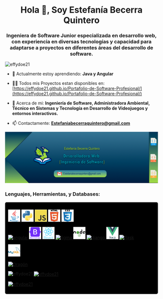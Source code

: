 
<h1 align="center">Hola 👋, Soy Estefanía Becerra Quintero</h1>
<h3 align="center">Ingeniera de Software Junior especializada en desarrollo web, con experiencia en diversas tecnologías y capacidad para adaptarse a proyectos en diferentes áreas del desarrollo de software.</h3>

<p align="left"> <img src="https://komarev.com/ghpvc/?username=effydoe21&label=Profile%20views&color=0e75b6&style=flat" alt="effydoe21" /> </p>

- 🌱 Actualmente estoy aprendiendo: **Java y
                               Angular**

- 👨‍💻 Todos mis Proyectos estan disponibles en: [https://effydoe21.github.io/Portafolio-de-Software-Profesional/](https://effydoe21.github.io/Portafolio-de-Software-Profesional/)

- 💬 Acerca de mi: **Ingeniería de Software, Administradora Ambiental, Técnico en Sistemas y Tecnología en Desarrollo de Videojuegos y entornos interactivos.**

- 📫 Contactamente: **Estefaniabecerraquintero@gmail.com**

![Banner GitHub](https://github.com/EffyDoe21/EffyDoe21/blob/main/Banner%20GitHUB.png) 
 
<h3 align="left">Lenguajes, Herramientas, y Databases:</h3>
<p align="left">
 <div style="background-color: black; color: white; padding: 10px; border-radius: 5px;"> 
<p align="left">
    <a href="https://www.java.com" target="_blank" rel="noreferrer">
        <img src="https://raw.githubusercontent.com/devicons/devicon/master/icons/java/java-original.svg" alt="java" width="40" height="40"/>
    </a>
    <a href="https://www.python.org" target="_blank" rel="noreferrer">
        <img src="https://raw.githubusercontent.com/devicons/devicon/master/icons/python/python-original.svg" alt="python" width="40" height="40"/>
    </a>
    <a href="https://developer.mozilla.org/en-US/docs/Web/JavaScript" target="_blank" rel="noreferrer">
        <img src="https://raw.githubusercontent.com/devicons/devicon/master/icons/javascript/javascript-original.svg" alt="javascript" width="40" height="40"/>
    </a>
    <a href="https://www.w3.org/html/" target="_blank" rel="noreferrer">
        <img src="https://raw.githubusercontent.com/devicons/devicon/master/icons/html5/html5-original-wordmark.svg" alt="html5" width="40" height="40"/>
    </a>
    <a href="https://www.w3schools.com/css/" target="_blank" rel="noreferrer">
        <img src="https://raw.githubusercontent.com/devicons/devicon/master/icons/css3/css3-original-wordmark.svg" alt="css3" width="40" height="40"/>
    </a>
</p>

 <p align="left">
    <a href="https://angular.io" target="_blank" rel="noreferrer">
        <img src="https://angular.io/assets/images/logos/angular/angular.svg" alt="angular" width="40" height="40"/>
    </a>
    <a href="https://getbootstrap.com" target="_blank" rel="noreferrer">
        <img src="https://raw.githubusercontent.com/devicons/devicon/master/icons/bootstrap/bootstrap-plain-wordmark.svg" alt="bootstrap" width="40" height="40"/>
    </a>
    <a href="https://reactjs.org/" target="_blank" rel="noreferrer">
        <img src="https://raw.githubusercontent.com/devicons/devicon/master/icons/react/react-original-wordmark.svg" alt="react" width="40" height="40"/>
    </a>
    <a href="https://www.figma.com/" target="_blank" rel="noreferrer">
        <img src="https://www.vectorlogo.zone/logos/figma/figma-icon.svg" alt="figma" width="40" height="40"/>
    </a>
     </a>
    <a href="https://nodejs.org" target="_blank" rel="noreferrer">
        <img src="https://raw.githubusercontent.com/devicons/devicon/master/icons/nodejs/nodejs-original-wordmark.svg" alt="nodejs" width="40" height="40"/>
    </a>
    <a href="https://www.djangoproject.com/" target="_blank" rel="noreferrer">
        <img src="https://cdn.worldvectorlogo.com/logos/django.svg" alt="django" width="40" height="40"/>
    </a>
<a href="https://vuejs.org/" target="_blank" rel="noreferrer">
        <img src="https://raw.githubusercontent.com/devicons/devicon/master/icons/vuejs/vuejs-original-wordmark.svg" alt="vuejs" width="40" height="40"/>
    </a>
 <a href="https://flask.palletsprojects.com/" target="_blank" rel="noreferrer">
        <img src="https://www.vectorlogo.zone/logos/pocoo_flask/pocoo_flask-icon.svg" alt="flask" width="40" height="40"/>
    </a>
</p>

<p align="left">
    <a href="https://www.mysql.com/" target="_blank" rel="noreferrer">
        <img src="https://raw.githubusercontent.com/devicons/devicon/master/icons/mysql/mysql-original-wordmark.svg" alt="mysql" width="40" height="40"/>
</p> 

 ![Dragón](https://gifsanimados.de/img-gifsanimados.de/d/dragones/dr.gif)

  
<p><img align="left" src="https://github-readme-stats.vercel.app/api/top-langs?username=effydoe21&show_icons=true&locale=en&layout=compact" alt="effydoe21" /></p>

<p>&nbsp;<img align="center" src="https://github-readme-stats.vercel.app/api?username=effydoe21&show_icons=true&locale=en" alt="effydoe21" /></p>

<p><img align="center" src="https://github-readme-streak-stats.herokuapp.com/?user=effydoe21&" alt="effydoe21" /></p>

